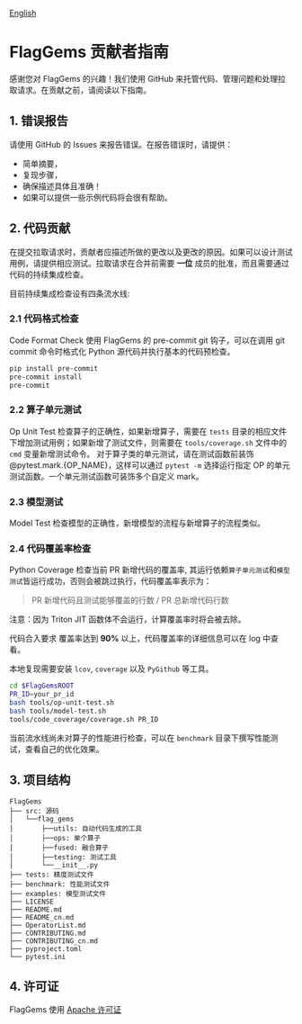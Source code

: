 [English](./CONTRIBUTING.md)

# FlagGems 贡献者指南

感谢您对 FlagGems 的兴趣！我们使用 GitHub 来托管代码、管理问题和处理拉取请求。在贡献之前，请阅读以下指南。

## 1. 错误报告
请使用 GitHub 的 Issues 来报告错误。在报告错误时，请提供：

- 简单摘要，
- 复现步骤，
- 确保描述具体且准确！
- 如果可以提供一些示例代码将会很有帮助。

## 2. 代码贡献
在提交拉取请求时，贡献者应描述所做的更改以及更改的原因。如果可以设计测试用例，请提供相应测试。拉取请求在合并前需要 __一位__ 成员的批准，而且需要通过代码的持续集成检查。

目前持续集成检查设有四条流水线:

### 2.1 代码格式检查
Code Format Check 使用 FlagGems 的 pre-commit git 钩子，可以在调用 git commit 命令时格式化 Python 源代码并执行基本的代码预检查。

```bash
pip install pre-commit
pre-commit install
pre-commit
```

### 2.2 算子单元测试
Op Unit Test 检查算子的正确性，如果新增算子，需要在 `tests` 目录的相应文件下增加测试用例；如果新增了测试文件，则需要在 `tools/coverage.sh` 文件中的 `cmd` 变量新增测试命令。
对于算子类的单元测试，请在测试函数前装饰 @pytest.mark.{OP_NAME}，这样可以通过 `pytest -m` 选择运行指定 OP 的单元测试函数。一个单元测试函数可装饰多个自定义 mark。

### 2.3 模型测试
Model Test 检查模型的正确性，新增模型的流程与新增算子的流程类似。

### 2.4 代码覆盖率检查
Python Coverage 检查当前 PR 新增代码的覆盖率, 其运行依赖`算子单元测试`和`模型测试`皆运行成功，否则会被跳过执行，代码覆盖率表示为：

>    PR 新增代码且测试能够覆盖的行数 / PR 总新增代码行数

注意：因为 Triton JIT 函数体不会运行，计算覆盖率时将会被去除。

代码合入要求 覆盖率达到 __90%__ 以上，代码覆盖率的详细信息可以在 log 中查看。

本地复现需要安装 `lcov`, `coverage` 以及 `PyGithub` 等工具。

```bash
cd $FlagGemsROOT
PR_ID=your_pr_id
bash tools/op-unit-test.sh
bash tools/model-test.sh
tools/code_coverage/coverage.sh PR_ID
```

当前流水线尚未对算子的性能进行检查，可以在 `benchmark` 目录下撰写性能测试，查看自己的优化效果。

## 3. 项目结构

```
FlagGems
├── src: 源码
│   └──flag_gems
│       ├──utils: 自动代码生成的工具
│       ├──ops: 单个算子
│       ├──fused: 融合算子
│       ├──testing: 测试工具
│       └──__init__.py
├── tests: 精度测试文件
├── benchmark: 性能测试文件
├── examples: 模型测试文件
├── LICENSE
├── README.md
├── README_cn.md
├── OperatorList.md
├── CONTRIBUTING.md
├── CONTRIBUTING_cn.md
├── pyproject.toml
└── pytest.ini
```

## 4. 许可证
FlagGems 使用 [Apache 许可证](https://github.com/FlagOpen/FlagGems/blob/master/LICENSE)
